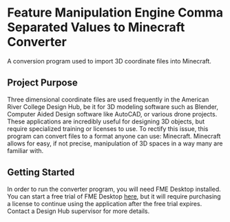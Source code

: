 # Feature Manipulation Engine Comma Separated Values to Minecraft Converter

A conversion program used to import 3D coordinate files into Minecraft.

## Project Purpose

Three dimensional coordinate files are used frequently in the American River College Design Hub, be it for 3D modeling software such as Blender, Computer Aided Design software like AutoCAD, or various drone projects. These applications are incredibly useful for designing 3D objects, but require specialized training or licenses to use. To rectify this issue, this program can convert files to a format anyone can use: Minecraft. Minecraft allows for easy, if not precise, manipulation of 3D spaces in a way many are familiar with.

## Getting Started

In order to run the converter program, you will need FME Desktop installed. You can start a free trial of FME Desktop [here](https://www.safe.com/fme/fme-desktop/), but it will require purchasing a license to continue using the application after the free trial expires. Contact a Design Hub supervisor for more details.